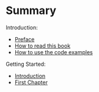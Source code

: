 # Summary

Introduction:

* [Preface](introduction/preface.md)
* [How to read this book](introduction/preface.md)
* [How to use the code examples](introduction/preface.md) 

Getting Started: 
* [Introduction](README.md)
* [First Chapter](chapter1.md)

